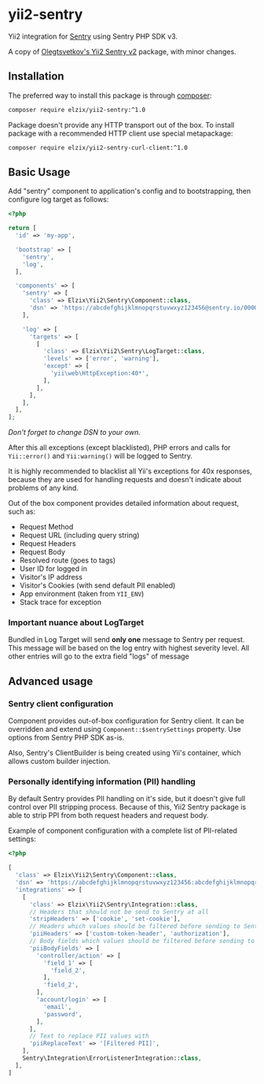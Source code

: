 # yii2-sentry

Yii2 integration for [Sentry](https://getsentry.com/) using Sentry PHP SDK v3.

A copy of [Olegtsvetkov's Yii2 Sentry v2](https://github.com/olegtsvetkov/yii2-sentry) package, with minor changes.

## Installation

The preferred way to install this package is through [composer](http://getcomposer.org/download/):

```bash
composer require elzix/yii2-sentry:^1.0
```

Package doesn't provide any HTTP transport out of the box. To install package with a recommended HTTP client use special
metapackage:

```bash
composer require elzix/yii2-sentry-curl-client:^1.0
```

## Basic Usage

Add "sentry" component to application's config and to bootstrapping, then configure log target as follows:

```php
<?php

return [
  'id' => 'my-app',

  'bootstrap' => [
    'sentry',
    'log',
  ],

  'components' => [
    'sentry' => [
      'class' => Elzix\Yii2\Sentry\Component::class,
      'dsn' => 'https://abcdefghijklmnopqrstuvwxyz123456@sentry.io/0000000',
    ],

    'log' => [
      'targets' => [
        [
          'class' => Elzix\Yii2\Sentry\LogTarget::class,
          'levels' => ['error', 'warning'],
          'except' => [
            'yii\web\HttpException:40*',
          ],
        ],
      ],
    ],
  ],
];
```

_Don't forget to change DSN to your own._

After this all exceptions (except blacklisted), PHP errors and calls for `Yii::error()` and `Yii:warning()` will be
logged to Sentry.

It is highly recommended to blacklist all Yii's exceptions for 40x responses, because they are used for handling
requests and doesn't indicate about problems of any kind.

Out of the box component provides detailed information about request, such as:

- Request Method
- Request URL (including query string)
- Request Headers
- Request Body
- Resolved route (goes to tags)
- User ID for logged in
- Visitor's IP address
- Visitor's Cookies (with send default PII enabled)
- App environment (taken from `YII_ENV`)
- Stack trace for exception

### Important nuance about LogTarget

Bundled in Log Target will send **only one** message to Sentry per request. This message will be based on the log entry
with highest severity level. All other entries will go to the extra field "logs" of message

## Advanced usage

### Sentry client configuration

Component provides out-of-box configuration for Sentry client. It can be overridden and extend using
`Component::$sentrySettings` property. Use options from Sentry PHP SDK as-is.

Also, Sentry's ClientBuilder is being created using Yii's container, which allows custom builder injection.

### Personally identifying information (PII) handling

By default Sentry provides PII handling on it's side, but it doesn't give full control over PII stripping process.
Because of this, Yii2 Sentry package is able to strip PPI from both request headers and request body.

Example of component configuration with a complete list of PII-related settings:

```php
<?php

[
  'class' => Elzix\Yii2\Sentry\Component::class,
  'dsn' => 'https://abcdefghijklmnopqrstuvwxyz123456:abcdefghijklmnopqrstuvwxyz123456@sentry.io/0000000',
  'integrations' => [
    [
      'class' => Elzix\Yii2\Sentry\Integration::class,
      // Headers that should not be send to Sentry at all
      'stripHeaders' => ['cookie', 'set-cookie'],
      // Headers which values should be filtered before sending to Sentry
      'piiHeaders' => ['custom-token-header', 'authorization'],
      // Body fields which values should be filtered before sending to Sentry
      'piiBodyFields' => [
        'controller/action' => [
          'field_1' => [
            'field_2',
          ],
          'field_2',
        ],
        'account/login' => [
          'email',
          'password',
        ],
      ],
      // Text to replace PII values with
      'piiReplaceText' => '[Filtered PII]',
    ],
    Sentry\Integration\ErrorListenerIntegration::class,
  ],
]

```
